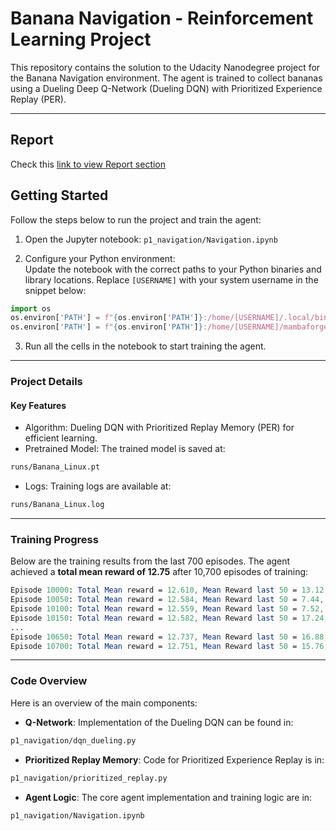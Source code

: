 # Banana Navigation - Reinforcement Learning Project

This repository contains the solution to the Udacity Nanodegree project for the Banana Navigation environment. The agent is trained to collect bananas using a Dueling Deep Q-Network (Dueling DQN) with Prioritized Experience Replay (PER).

---

## Report

Check this [link to view Report section](https://github.com/vyredo/nanodegree_RL_course1/blob/main/Report.md)

## Getting Started

Follow the steps below to run the project and train the agent:

1. Open the Jupyter notebook: `p1_navigation/Navigation.ipynb`

2. Configure your Python environment:  
   Update the notebook with the correct paths to your Python binaries and library locations. Replace `[USERNAME]` with your system username in the snippet below:

```python
import os
os.environ['PATH'] = f"{os.environ['PATH']}:/home/[USERNAME]/.local/bin"
os.environ['PATH'] = f"{os.environ['PATH']}:/home/[USERNAME]/mambaforge/envs/py310/lib/python3.10/site-packages"
```

3. Run all the cells in the notebook to start training the agent.

---

### Project Details

#### Key Features

- Algorithm: Dueling DQN with Prioritized Replay Memory (PER) for efficient learning.
- Pretrained Model: The trained model is saved at:

```bash
runs/Banana_Linux.pt
```

- Logs: Training logs are available at:

```bash
runs/Banana_Linux.log
```

---

### Training Progress

Below are the training results from the last 700 episodes. The agent achieved a **total mean reward of 12.75** after 10,700 episodes of training:

```mathematica
Episode 10000: Total Mean reward = 12.610, Mean Reward last 50 = 13.12, Epsilon = 0.01, Best Rewards = 26.0
Episode 10050: Total Mean reward = 12.584, Mean Reward last 50 = 7.44, Epsilon = 0.01, Best Rewards = 26.0
Episode 10100: Total Mean reward = 12.559, Mean Reward last 50 = 7.52, Epsilon = 0.01, Best Rewards = 26.0
Episode 10150: Total Mean reward = 12.582, Mean Reward last 50 = 17.24, Epsilon = 0.01, Best Rewards = 26.0
...
Episode 10650: Total Mean reward = 12.737, Mean Reward last 50 = 16.88, Epsilon = 0.01, Best Rewards = 26.0
Episode 10700: Total Mean reward = 12.751, Mean Reward last 50 = 15.76, Epsilon = 0.01, Best Rewards = 26.0
```

---

### Code Overview

Here is an overview of the main components:

- **Q-Network**:
  Implementation of the Dueling DQN can be found in:

```bash
p1_navigation/dqn_dueling.py
```

- **Prioritized Replay Memory**:
  Code for Prioritized Experience Replay is in:

```bash
p1_navigation/prioritized_replay.py
```

- **Agent Logic**:
  The core agent implementation and training logic are in:

```bash
p1_navigation/Navigation.ipynb
```
